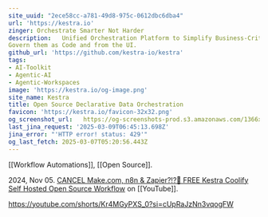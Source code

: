 ```yaml
---
site_uuid: "2ece58cc-a781-49d8-975c-0612dbc6dba4"
url: 'https://kestra.io'
zinger: Orchestrate Smarter Not Harder
description:   Unified Orchestration Platform to Simplify Business-Critical Workflows and
Govern them as Code and from the UI.
github_url: 'https://github.com/kestra-io/kestra'
tags:
- AI-Toolkit
- Agentic-AI
- Agentic-Workspaces
image: 'https://kestra.io/og-image.png'
site_name: Kestra
title: Open Source Declarative Data Orchestration
favicon: 'https://kestra.io/favicon-32x32.png'
og_screenshot_url:   https://og-screenshots-prod.s3.amazonaws.com/1366x768/80/false/b29fb5bc4c42e59de38bc74d3b9b7e54be426e689b7cf8bd5af39645c07e1b7b.jpeg
last_jina_request: '2025-03-09T06:45:13.698Z'
jina_error: "'HTTP error! status: 429'"
og_last_fetch: 2025-03-07T05:20:56.443Z
---
```

[[Workflow Automations]], [[Open Source]].

2024, Nov 05. [CANCEL Make.com, n8n & Zapier?!?🤖 FREE Kestra Coolify Self Hosted Open Source Workflow](https://youtu.be/z3EZ_UEBGNc?si=5LCivJV2VaMUyuXh) on [[YouTube]].

https://youtube.com/shorts/Kr4MGyPXS_0?si=cUpRaJzNn3vqogFW
